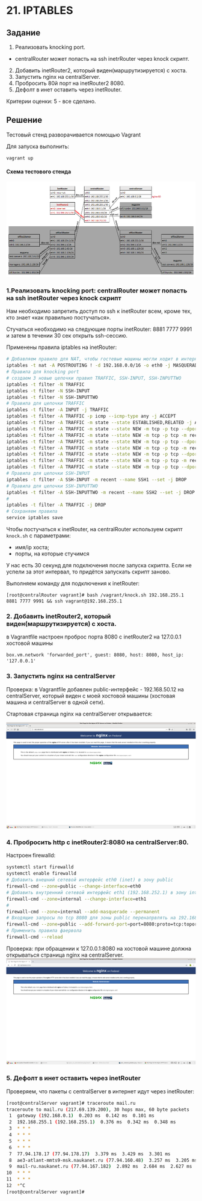 # 21. IPTABLES
## Задание

 1) Реализовать knocking port.
- centralRouter может попасть на ssh inetrRouter через knock скрипт.
2) Добавить inetRouter2, который виден(маршрутизируется) с хоста.
3) Запустить nginx на centralServer.
4) Пробросить 80й порт на inetRouter2 8080.
5) Дефолт в инет оставить через inetRouter.

Критерии оценки: 5 - все сделано. 

## Решение

Тестовый стенд разворачивается помощью Vagrant

Для запуска выполнить:

```bash
vagrant up
```
#### Схема тестового стенда
![alt text](plan_network_iptables.png)

###  1.Реализовать knocking port: centralRouter может попасть на ssh inetRouter через knock скрипт

Нам необходимо запретить доступ по ssh к inetRouter всем, кроме тех, кто знает «как правильно постучаться». 

Стучаться необходимо на следующие порты inetRouter: 8881 7777 9991 и затем в течении 30 сек открыть ssh-сессию.

Применены правила iptables на inetRouter:
```bash
# Добавляем правило для NAT, чтобы гостевые машины могли ходит в интернет через inetRouter
iptables -t nat -A POSTROUTING ! -d 192.168.0.0/16 -o eth0 -j MASQUERADE
# Правила для knocking port
# создаем 3 новые цепочки правил TRAFFIC, SSH-INPUT, SSH-INPUTTWO
iptables -t filter -N TRAFFIC
iptables -t filter -N SSH-INPUT
iptables -t filter -N SSH-INPUTTWO
# Правила для цепочки TRAFFIC
iptables -t filter -A INPUT -j TRAFFIC
iptables -t filter -A TRAFFIC -p icmp --icmp-type any -j ACCEPT
iptables -t filter -A TRAFFIC -m state --state ESTABLISHED,RELATED -j ACCEPT
iptables -t filter -A TRAFFIC -m state --state NEW -m tcp -p tcp --dport 22 -m recent --rcheck --seconds 30 --name SSH2 -j ACCEPT
iptables -t filter -A TRAFFIC -m state --state NEW -m tcp -p tcp -m recent --name SSH2 --remove -j DROP
iptables -t filter -A TRAFFIC -m state --state NEW -m tcp -p tcp --dport 9991 -m recent --rcheck --name SSH1 -j SSH-INPUTTWO
iptables -t filter -A TRAFFIC -m state --state NEW -m tcp -p tcp -m recent --name SSH1 --remove -j DROP
iptables -t filter -A TRAFFIC -m state --state NEW -m tcp -p tcp --dport 7777 -m recent --rcheck --name SSH0 -j SSH-INPUT
iptables -t filter -A TRAFFIC -m state --state NEW -m tcp -p tcp -m recent --name SSH0 --remove -j DROP
iptables -t filter -A TRAFFIC -m state --state NEW -m tcp -p tcp --dport 8881 -m recent --name SSH0 --set -j DROP
# Правила для цепочки SSH-INPUT
iptables -t filter -A SSH-INPUT -m recent --name SSH1 --set -j DROP
# Правила для цепочки SSH-INPUTTWO
iptables -t filter -A SSH-INPUTTWO -m recent --name SSH2 --set -j DROP
# 
iptables -t filter -A TRAFFIC -j DROP
# Сохраняем правила
service iptables save
```
Чтобы постучаться к inetRouter, на centralRouter используем скрипт `knock.sh` с параметрами:
- имя/ip хоста;
- порты, на которые стучимся

У нас есть 30 секунд для подключения после запуска скрипта. Если не успели за этот интервал, то придётся запускать скрипт заново.

Выполняем команду для подключения к inetRouter:
```
[root@centralRouter vagrant]# bash /vagrant/knock.sh 192.168.255.1 8881 7777 9991 && ssh vagrant@192.168.255.1
```
### 2. Добавить inetRouter2, который виден(маршрутизируется) с хоста.

в Vagrantfile настроен проброс порта 8080 с inetRouter2 на 127.0.0.1 хостовой машины
```
box.vm.network 'forwarded_port', guest: 8080, host: 8080, host_ip: '127.0.0.1'
```

### 3. Запустить nginx на centralServer
Проверка: в Vagrantfile добавлен public-интерфейс - 192.168.50.12 на centralServer, который виден с моей хостовой машины (хостовая машина и centralServer в одной сети).

Стартовая страница nginx на centralServer открывается:

![alt text](nginx_on_centralServer.png)

### 4. Пробросить http c inetRouter2:8080 на centralServer:80.

Настроен firewalld:
```bash
systemctl start firewalld
systemctl enable firewalld
# Добавить внешний сетевой интерфейс eth0 (inet) в зону public
firewall-cmd --zone=public --change-interface=eth0
# Добавить внутренний сетевой интерфейс eth1 (192.168.252.1) в зону internal
firewall-cmd --zone=internal --change-interface=eth1
# 
firewall-cmd --zone=internal --add-masquerade --permanent
# Входящие запросы по tcp 8080 для зоны public перенапрвлять на 192.168.0.2:80
firewall-cmd --zone=public --add-forward-port=port=8080:proto=tcp:toport=80:toaddr=192.168.0.2 --permanent
# Применить правила фаервола
firewall-cmd --reload
```
Проверка: при обращении к 127.0.0.1:8080 на хостовой машине должна открываться страница nginx на centralServer.
![alt text](nginx_on_127.0.0.1.png)

### 5. Дефолт в инет оставить через inetRouter

Проверяем, что пакеты c centralServer в интернет идут через inetRouter:
```bash
[root@centralServer vagrant]# traceroute mail.ru
traceroute to mail.ru (217.69.139.200), 30 hops max, 60 byte packets
 1  gateway (192.168.0.1)  0.203 ms  0.142 ms  0.101 ms
 2  192.168.255.1 (192.168.255.1)  0.376 ms  0.342 ms  0.348 ms
 3  * * *
 4  * * *
 5  * * *
 6  * * *
 7  77.94.178.17 (77.94.178.17)  3.379 ms  3.429 ms  3.301 ms
 8  ae3-atlant-mmts9-msk.naukanet.ru (77.94.160.48)  3.257 ms  3.205 ms  2.948 ms
 9  mail-ru.naukanet.ru (77.94.167.182)  2.892 ms  2.684 ms  2.627 ms
10  * * *
11  * * *
12  *^C
[root@centralServer vagrant]#
```
